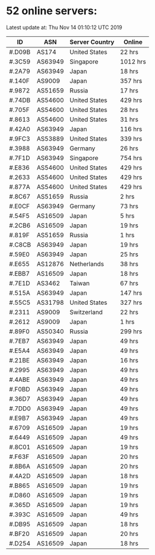 # 52 online servers:

Latest update at: Thu Nov 14 01:10:12 UTC 2019

| ID | ASN | Server Country | Online |
| -- | --- | -------------- | ------ |
| #.D09B | AS174 | United States | 22 hrs |
| #.3C59 | AS63949 | Singapore | 1012 hrs |
| #.2A79 | AS63949 | Japan | 18 hrs |
| #.140F | AS9009 | Japan | 357 hrs |
| #.9872 | AS51659 | Russia | 17 hrs |
| #.74DB | AS54600 | United States | 429 hrs |
| #.705F | AS54600 | United States | 28 hrs |
| #.8613 | AS54600 | United States | 31 hrs |
| #.42A0 | AS63949 | Japan | 116 hrs |
| #.9FC3 | AS53889 | United States | 339 hrs |
| #.3988 | AS63949 | Germany | 26 hrs |
| #.7F1D | AS63949 | Singapore | 754 hrs |
| #.E836 | AS54600 | United States | 429 hrs |
| #.2633 | AS54600 | United States | 429 hrs |
| #.877A | AS54600 | United States | 429 hrs |
| #.8C67 | AS51659 | Russia | 2 hrs |
| #.E0CF | AS63949 | Germany | 73 hrs |
| #.54F5 | AS16509 | Japan | 5 hrs |
| #.2CB6 | AS16509 | Japan | 19 hrs |
| #.819F | AS51659 | Russia | 1 hrs |
| #.C8CB | AS63949 | Japan | 19 hrs |
| #.59E0 | AS63949 | Japan | 25 hrs |
| #.E655 | AS12876 | Netherlands | 38 hrs |
| #.EBB7 | AS16509 | Japan | 18 hrs |
| #.7E1D | AS3462 | Taiwan | 67 hrs |
| #.515A | AS63949 | Japan | 147 hrs |
| #.55C5 | AS31798 | United States | 327 hrs |
| #.2311 | AS9009 | Switzerland | 22 hrs |
| #.2612 | AS9009 | Japan | 1 hrs |
| #.89F0 | AS50340 | Russia | 299 hrs |
| #.7EB7 | AS63949 | Japan | 49 hrs |
| #.E5A4 | AS63949 | Japan | 49 hrs |
| #.21BE | AS63949 | Japan | 16 hrs |
| #.2995 | AS63949 | Japan | 49 hrs |
| #.4ABE | AS63949 | Japan | 49 hrs |
| #.F0BD | AS63949 | Japan | 49 hrs |
| #.36D7 | AS63949 | Japan | 49 hrs |
| #.7DD0 | AS63949 | Japan | 49 hrs |
| #.E9B7 | AS63949 | Japan | 49 hrs |
| #.6709 | AS16509 | Japan | 19 hrs |
| #.6449 | AS16509 | Japan | 49 hrs |
| #.8C01 | AS16509 | Japan | 19 hrs |
| #.F63F | AS16509 | Japan | 20 hrs |
| #.8B6A | AS16509 | Japan | 20 hrs |
| #.4A2D | AS16509 | Japan | 18 hrs |
| #.B865 | AS16509 | Japan | 19 hrs |
| #.D860 | AS16509 | Japan | 19 hrs |
| #.365D | AS16509 | Japan | 19 hrs |
| #.393C | AS16509 | Japan | 49 hrs |
| #.DB95 | AS16509 | Japan | 18 hrs |
| #.BF20 | AS16509 | Japan | 20 hrs |
| #.D254 | AS16509 | Japan | 18 hrs |

